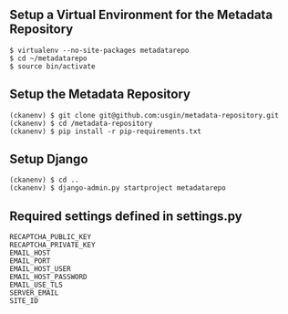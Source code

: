## Setup a Virtual Environment for the Metadata Repository

    $ virtualenv --no-site-packages metadatarepo
    $ cd ~/metadatarepo
    $ source bin/activate

## Setup the Metadata Repository

    (ckanenv) $ git clone git@github.com:usgin/metadata-repository.git
    (ckanenv) $ cd /metadata-repository
    (ckanenv) $ pip install -r pip-requirements.txt

## Setup Django

    (ckanenv) $ cd ..
    (ckanenv) $ django-admin.py startproject metadatarepo

## Required settings defined in settings.py
	RECAPTCHA_PUBLIC_KEY
	RECAPTCHA_PRIVATE_KEY
	EMAIL_HOST
	EMAIL_PORT
	EMAIL_HOST_USER
	EMAIL_HOST_PASSWORD
	EMAIL_USE_TLS
	SERVER_EMAIL
	SITE_ID
